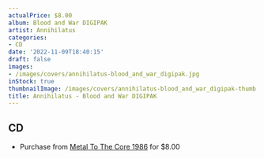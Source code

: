 ```yaml
---
actualPrice: $8.00
album: Blood and War DIGIPAK
artist: Annihilatus
categories:
- CD
date: '2022-11-09T18:40:15'
draft: false
images:
- /images/covers/annihilatus-blood_and_war_digipak.jpg
inStock: true
thumbnailImage: /images/covers/annihilatus-blood_and_war_digipak-thumb.jpg
title: Annihilatus - Blood and War DIGIPAK
---
```


## CD
* Purchase from [Metal To The Core 1986](https://metaltothecore1986.com/shop/annihilatus-blood-and-war-digipak-cd/) for $8.00
